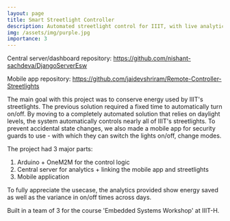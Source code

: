 ```yaml
---
layout: page
title: Smart Streetlight Controller
description: Automated streetlight control for IIIT, with live analytics and remote control functionality
img: /assets/img/purple.jpg
importance: 3
---
```


Central server/dashboard repository: <a href="https://github.com/nishant-sachdeva/DjangoServerEsw">https://github.com/nishant-sachdeva/DjangoServerEsw</a>

Mobile app repository: <a href="https://github.com/jaidevshriram/Remote-Controller-Streetlights">https://github.com/jaidevshriram/Remote-Controller-Streetlights</a>

The main goal with this project was to conserve energy used by IIIT's streetlights. The previous solution required a fixed time to automatically turn on/off. By moving to a completely automated solution that relies on daylight levels, the system automatically controls nearly all of IIIT's streetlights. To prevent accidental state changes, we also made a mobile app for security guards to use - with which they can switch the lights on/off, change modes. 

The project had 3 major parts: 

1. Arduino + OneM2M for the control logic
2. Central server for analytics + linking the mobile app and streetlights
3. Mobile application

To fully appreciate the usecase, the analytics provided show energy saved as well as the variance in on/off times across days.

Built in a team of 3 for the course 'Embedded Systems Workshop' at IIIT-H.